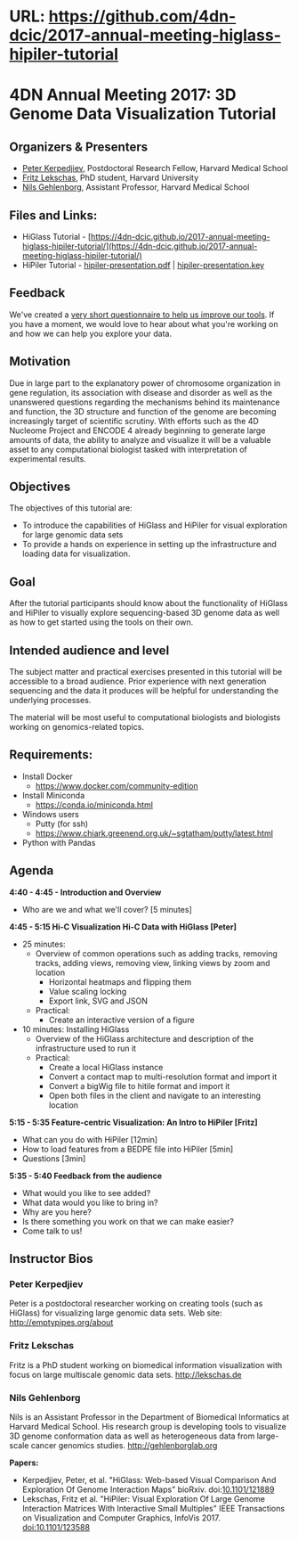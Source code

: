# URL: https://github.com/4dn-dcic/2017-annual-meeting-higlass-hipiler-tutorial


# 4DN Annual Meeting 2017: 3D Genome Data Visualization Tutorial

## Organizers & Presenters

* [Peter Kerpedjiev](http://emptypipes.org/about), Postdoctoral Research Fellow, Harvard Medical School
* [Fritz Lekschas](http://lekschas.de), PhD student, Harvard University
* [Nils Gehlenborg](http://gehlenborglab.org), Assistant Professor, Harvard Medical School

## Files and Links:

* HiGlass Tutorial - [https://4dn-dcic.github.io/2017-annual-meeting-higlass-hipiler-tutorial/](https://4dn-dcic.github.io/2017-annual-meeting-higlass-hipiler-tutorial/)
* HiPiler Tutorial - [hipiler-presentation.pdf](https://github.com/4dn-dcic/2017-annual-meeting-higlass-hipiler-tutorial/blob/master/hipiler-presentation.pdf?raw=true) | [hipiler-presentation.key](https://github.com/4dn-dcic/2017-annual-meeting-higlass-hipiler-tutorial/blob/master/hipiler-presentation.key?raw=true)

## Feedback

We've created a [very short questionnaire to help us improve our
tools](https://goo.gl/forms/jCllHdoSvaK8SIUv2). If you have a moment, we would
love to hear about what you're working on and how we can help you
explore your data.


## Motivation

Due in large part to the explanatory power of chromosome organization in gene
regulation, its association with disease and disorder as well as the unanswered
questions regarding the mechanisms behind its maintenance and function, the 3D
structure and function of the genome are becoming increasingly target of
scientific scrutiny. With efforts such as the 4D Nucleome Project and ENCODE 4
already beginning to generate large amounts of data, the ability to analyze and
visualize it will be a valuable asset to any computational biologist tasked
with interpretation of experimental results.


## Objectives

The objectives of this tutorial are:

* To introduce the capabilities of HiGlass and HiPiler for visual exploration for large genomic data sets
* To provide a hands on experience in setting up the infrastructure and loading data for visualization.


## Goal

After the tutorial participants should know about the functionality of HiGlass and HiPiler to visually explore sequencing-based 3D genome data as well as how to get started using the tools on their own.


## Intended audience and level

The subject matter and practical exercises presented in this tutorial will be accessible to a broad audience. Prior experience with next generation sequencing and the data it produces will be helpful for understanding the underlying processes.

The material will be most useful to computational biologists and biologists working on genomics-related topics.


## Requirements:

* Install Docker
  * https://www.docker.com/community-edition
* Install Miniconda
  * https://conda.io/miniconda.html  
* Windows users
  * Putty (for ssh)
  * https://www.chiark.greenend.org.uk/~sgtatham/putty/latest.html
* Python with Pandas
  
  
## Agenda

**4:40 - 4:45 - Introduction and Overview**

* Who are we and what we'll cover? [5 minutes]

**4:45 - 5:15 Hi-C Visualization Hi-C Data with HiGlass [Peter]**

* 25 minutes: 
  * Overview of common operations such as adding tracks, removing tracks, adding views, removing view, linking views by zoom and location
    * Horizontal heatmaps and flipping them
    * Value scaling locking
    * Export link, SVG and JSON
  * Practical: 
    * Create an interactive version of a figure
* 10 minutes: Installing HiGlass
  * Overview of the HiGlass architecture and description of the infrastructure used to run it
  * Practical: 
    * Create a local HiGlass instance
    * Convert a contact map to multi-resolution format and import it
    * Convert a bigWig file to hitile format and import it
    * Open both files in the client and navigate to an interesting location

**5:15 - 5:35 Feature-centric Visualization: An Intro to HiPiler [Fritz]**

* What can you do with HiPiler [12min]
* How to load features from a BEDPE file into HiPiler [5min]
* Questions [3min]

**5:35 - 5:40 Feedback from the audience**

* What would you like to see added?
* What data would you like to bring in?
* Why are you here?
* Is there something you work on that we can make easier?
* Come talk to us!

## Instructor Bios


### Peter Kerpedjiev

Peter is a postdoctoral researcher working on creating tools (such as HiGlass) for visualizing large genomic data sets. Web site: http://emptypipes.org/about

### Fritz Lekschas

Fritz is a PhD student working on biomedical information visualization with focus on large multiscale genomic data sets. http://lekschas.de

### Nils Gehlenborg

Nils is an Assistant Professor in the Department of Biomedical Informatics at Harvard Medical School. His research group is developing tools to visualize 3D genome conformation data as well as heterogeneous data from large-scale cancer genomics studies. http://gehlenborglab.org 

**Papers:**

* Kerpedjiev, Peter, et al. "HiGlass: Web-based Visual Comparison And Exploration Of Genome Interaction Maps" bioRxiv. doi:[10.1101/121889](https://doi.org/10.1101/121889)
* Lekschas, Fritz et al. "HiPiler: Visual Exploration Of Large Genome Interaction Matrices With Interactive Small Multiples" IEEE Transactions on Visualization and Computer Graphics, InfoVis 2017. [doi:10.1101/123588](https://vcg.seas.harvard.edu/publications/hipiler-visual-exploration-of-large-genome-interaction-matrices-with-interactive-small-multiples)
